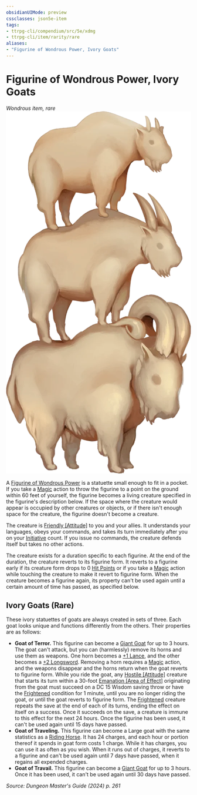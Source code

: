 ```yaml
---
obsidianUIMode: preview
cssclasses: json5e-item
tags:
- ttrpg-cli/compendium/src/5e/xdmg
- ttrpg-cli/item/rarity/rare
aliases: 
- "Figurine of Wondrous Power, Ivory Goats"
---
```

# Figurine of Wondrous Power, Ivory Goats
*Wondrous item, rare*  
![](3-Compendium/items/img/figurine-of-wondrous-power-ivory-goats.webp#right)


A [Figurine of Wondrous Power](3-Compendium/items/figurine-of-wondrous-power-xdmg.md) is a statuette small enough to fit in a pocket. If you take a [Magic](3-Compendium/rules/actions.md#Magic) action to throw the figurine to a point on the ground within 60 feet of yourself, the figurine becomes a living creature specified in the figurine's description below. If the space where the creature would appear is occupied by other creatures or objects, or if there isn't enough space for the creature, the figurine doesn't become a creature.

The creature is [Friendly [Attitude]](3-Compendium/rules/variant-rules/friendly-attitude-xphb.md) to you and your allies. It understands your languages, obeys your commands, and takes its turn immediately after you on your [Initiative](3-Compendium/rules/variant-rules/initiative-xphb.md) count. If you issue no commands, the creature defends itself but takes no other actions.

The creature exists for a duration specific to each figurine. At the end of the duration, the creature reverts to its figurine form. It reverts to a figurine early if its creature form drops to 0 [Hit Points](3-Compendium/rules/variant-rules/hit-points-xphb.md) or if you take a [Magic](3-Compendium/rules/actions.md#Magic) action while touching the creature to make it revert to figurine form. When the creature becomes a figurine again, its property can't be used again until a certain amount of time has passed, as specified below.

## Ivory Goats (Rare)

These ivory statuettes of goats are always created in sets of three. Each goat looks unique and functions differently from the others. Their properties are as follows:

- **Goat of Terror.** This figurine can become a [Giant Goat](3-Compendium/bestiary/beast/giant-goat-xmm.md) for up to 3 hours. The goat can't attack, but you can (harmlessly) remove its horns and use them as weapons. One horn becomes a [+1 Lance](3-Compendium/items/1-weapon-xdmg.md), and the other becomes a [+2 Longsword](3-Compendium/items/2-weapon-xdmg.md). Removing a horn requires a [Magic](3-Compendium/rules/actions.md#Magic) action, and the weapons disappear and the horns return when the goat reverts to figurine form. While you ride the goat, any [Hostile [Attitude]](3-Compendium/rules/variant-rules/hostile-attitude-xphb.md) creature that starts its turn within a 30-foot [Emanation [Area of Effect]](3-Compendium/rules/variant-rules/emanation-area-of-effect-xphb.md) originating from the goat must succeed on a DC 15 Wisdom saving throw or have the [Frightened](3-Compendium/rules/conditions.md#Frightened) condition for 1 minute, until you are no longer riding the goat, or until the goat reverts to figurine form. The [Frightened](3-Compendium/rules/conditions.md#Frightened) creature repeats the save at the end of each of its turns, ending the effect on itself on a success. Once it succeeds on the save, a creature is immune to this effect for the next 24 hours. Once the figurine has been used, it can't be used again until 15 days have passed.  
- **Goat of Traveling.** This figurine can become a Large goat with the same statistics as a [Riding Horse](3-Compendium/bestiary/beast/riding-horse-xmm.md). It has 24 charges, and each hour or portion thereof it spends in goat form costs 1 charge. While it has charges, you can use it as often as you wish. When it runs out of charges, it reverts to a figurine and can't be used again until 7 days have passed, when it regains all expended charges.  
- **Goat of Travail.** This figurine can become a [Giant Goat](3-Compendium/bestiary/beast/giant-goat-xmm.md) for up to 3 hours. Once it has been used, it can't be used again until 30 days have passed.  

*Source: Dungeon Master's Guide (2024) p. 261*